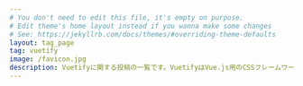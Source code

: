 ```yaml
---
# You don't need to edit this file, it's empty on purpose.
# Edit theme's home layout instead if you wanna make some changes
# See: https://jekyllrb.com/docs/themes/#overriding-theme-defaults
layout: tag_page
tag: vuetify
image: /favicon.jpg
description: Vuetifyに関する投稿の一覧です。VuetifyはVue.js用のCSSフレームワークです。マテリアルデザインでサイトを構築したい方はVuetifyがおすすめ！
---
```

